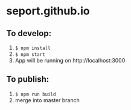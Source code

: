 # seport.github.io

## To develop:

1. `$ npm install`
1. `$ npm start`
1. App will be running on http://localhost:3000

## To publish:

1. `$ npm run build`
1. merge into master branch